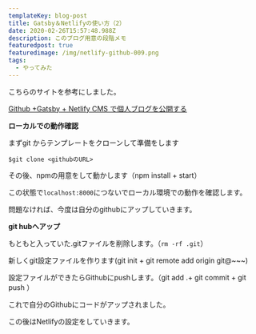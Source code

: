 ```yaml
---
templateKey: blog-post
title: Gatsby＆Netlifyの使い方（2）
date: 2020-02-26T15:57:48.988Z
description: このブログ用意の段階メモ
featuredpost: true
featuredimage: /img/netlify-github-009.png
tags:
  - やってみた
---
```

こちらのサイトを参考にしました。

[Github +Gatsby + Netlify CMS で個人ブログを公開する](https://qiita.com/Kento75/items/7316dd5b7a8014d6c178)[](https://qiita.com/Kento75/items/7316dd5b7a8014d6c178)

**ローカルでの動作確認**

まずgit からテンプレートをクローンして準備をします

`$git clone <githubのURL>`

その後、npmの用意をして動かします（npm install + start）

この状態で`localhost:8000`につないでローカル環境での動作を確認します。

問題なければ、今度は自分のgithubにアップしていきます。

**git hubへアップ**

もともと入っていた.gitファイルを削除します。（`rm -rf .git`）

新しくgit設定ファイルを作ります(git init + git remote add origin git@\~\~~)

設定ファイルができたらGithubにpushします。（git add .+ git commit + git push  ）

これで自分のGithubにコードがアップされました。

この後はNetlifyの設定をしていきます。
